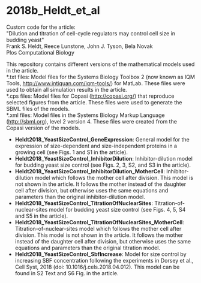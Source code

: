 # 2018b_Heldt_et_al

Custom code for the article: <br>
"Dilution and titration of cell-cycle regulators may control cell size in budding yeast" <br>
Frank S. Heldt, Reece Lunstone, John J. Tyson, Bela Novak <br>
Plos Computational Biology

This repository contains different versions of the mathematical models used in the article.<br>
\*.txt files: Model files for the Systems Biology Toolbox 2 (now known as IQM Tools, http://www.intiquan.com/iqm-tools/) for MatLab. These files were used to obtain all simulation results in the article.<br>
\*.cps files: Model files for Copasi (http://copasi.org/) that reproduce selected figures from the article. These files were used to generate the SBML files of the models.<br>
\*.xml files: Model files in the Systems Biology Markup Language (http://sbml.org), level 2 version 4. These files were created from the Copasi version of the models.<br>

- **Heldt2018_YeastSizeControl_GeneExpression**: General model for the expression of size-dependent and size-independent proteins in a growing cell (see Figs. 1 and S1 in the article).
- **Heldt2018_YeastSizeControl_InhibitorDilution**: Inhibitor-dilution model for budding yeast size control (see Figs. 2, 3, S2, and S3 in the article).
- **Heldt2018_YeastSizeControl_InhibitorDilution_MotherCell**: Inhibitor-dilution model which follows the mother cell after division. This model is not shown in the article. It follows the mother instead of the daughter cell after division, but otherwise uses the same equations and parameters than the original inhibitor-dilution model.
- **Heldt2018_YeastSizeControl_TitrationOfNuclearSites**: Titration-of-nuclear-sites model for budding yeast size control (see Figs. 4, 5, S4 and S5 in the article).
- **Heldt2018_YeastSizeControl_TitrationOfNuclearSites_MotherCell**: Titration-of-nuclear-sites model which follows the mother cell after division. This model is not shown in the article. It follows the mother instead of the daughter cell after division, but otherwise uses the same equations and parameters than the original titration model.
- **Heldt2018_YeastSizeControl_SbfIncrease**: Model for size control by increasing SBF concentration following the experiments in Dorsey et al., Cell Syst, 2018 (doi: 10.1016/j.cels.2018.04.012). This model can be found in S2 Text and S6 Fig. in the article.
